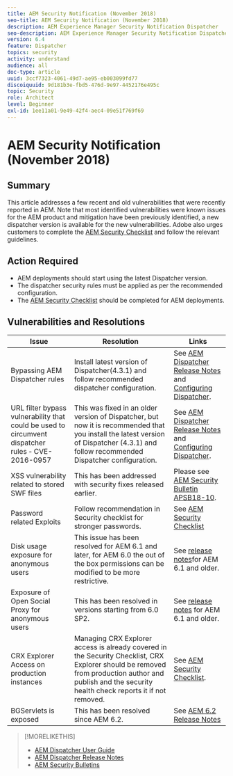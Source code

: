 ```yaml
---
title: AEM Security Notification (November 2018)
seo-title: AEM Security Notification (November 2018)
description: AEM Experience Manager Security Notification Dispatcher
seo-description: AEM Experience Manager Security Notification Dispatcher
version: 6.4
feature: Dispatcher
topics: security
activity: understand
audience: all
doc-type: article
uuid: 3ccf7323-4061-49d7-ae95-eb003099fd77
discoiquuid: 9d181b3e-fbd5-476d-9e97-4452176e495c
topic: Security
role: Architect
level: Beginner
exl-id: 1ee11a01-9e49-42f4-aec4-09e51f769f69
---
```

# AEM Security Notification (November 2018)

## Summary

This article addresses a few recent and old vulnerabilities that were recently reported in AEM. Note that most identified vulnerabilities were known issues for the AEM product and mitigation have been previously identified, a new dispatcher version is available for the new vulnerabilities. Adobe also urges customers to complete the [AEM Security Checklist](https://helpx.adobe.com/experience-manager/6-5/sites/administering/using/security-checklist.html) and follow the relevant guidelines.

## Action Required

* AEM deployments should start using the latest Dispatcher version.
* The dispatcher security rules must be applied as per the recommended configuration.
* The [AEM Security Checklist](https://helpx.adobe.com/experience-manager/6-5/sites/administering/using/security-checklist.html) should be completed for AEM deployments.

## Vulnerabilities and Resolutions

| Issue | Resolution | Links |
|-------|------------|-------|
| Bypassing AEM Dispatcher rules | Install latest version of Dispatcher(4.3.1) and follow recommended dispatcher configuration. | See [AEM Dispatcher Release Notes](https://helpx.adobe.com/experience-manager/dispatcher/release-notes.html) and [Configuring Dispatcher](https://helpx.adobe.com/experience-manager/dispatcher/using/dispatcher-configuration.html). |
| URL filter bypass vulnerability that could be used to circumvent dispatcher rules - CVE-2016-0957 | This was fixed in an older version of Dispatcher, but now it is recommended that you install the latest version of Dispatcher (4.3.1) and follow recommended Dispatcher configuration. | See [AEM Dispatcher Release Notes](https://helpx.adobe.com/experience-manager/dispatcher/release-notes.html) and [Configuring Dispatcher](https://helpx.adobe.com/experience-manager/dispatcher/using/dispatcher-configuration.html). |
| XSS vulnerability related to stored SWF files | This has been addressed with security fixes released earlier. | Please see [AEM Security Bulletin APSB18-10](https://helpx.adobe.com/security/products/experience-manager/apsb18-10.html). |
| Password related Exploits | Follow recommendation in Security checklist for stronger passwords. | See [AEM Security Checklist](https://helpx.adobe.com/experience-manager/6-5/sites/administering/using/security-checklist.html) |
| Disk usage exposure for anonymous users | This issue has been resolved for AEM 6.1 and later, for AEM 6.0 the out of the box permissions can be modified to be more restrictive. | See [release notes](https://helpx.adobe.com/experience-manager/aem-previous-versions.html)for AEM 6.1 and older. |
| Exposure of Open Social Proxy for anonymous users | This has been resolved in versions starting from 6.0 SP2. | See [release notes](https://helpx.adobe.com/experience-manager/aem-previous-versions.html) for AEM 6.1 and older. |
| CRX Explorer Access on production instances | Managing CRX Explorer access is already covered in the Security Checklist, CRX Explorer should be removed from production author and publish and the security health check reports it if not removed. | See [AEM Security Checklist](https://helpx.adobe.com/experience-manager/6-4/sites/administering/using/security-checklist.html). |
| BGServlets is exposed | This has been resolved since AEM 6.2. | See [AEM 6.2 Release Notes](https://helpx.adobe.com/experience-manager/6-2/release-notes.html) |

>[!MORELIKETHIS]
>
>* [AEM Dispatcher User Guide](https://helpx.adobe.com/experience-manager/dispatcher/user-guide.html)
>* [AEM Dispatcher Release Notes](https://helpx.adobe.com/experience-manager/dispatcher/release-notes.html)
>* [AEM Security Bulletins](https://helpx.adobe.com/security.html#experience-manager)
